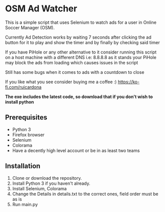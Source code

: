 # OSM Ad Watcher

This is a simple script that uses Selenium to watch ads for a user in Online Soccer Manager (OSM).

Currently Ad Detection works by waiting 7 seconds after clicking the ad button for it to play and show the timer  and by finally by checking said timer

If you have PiHole or any other alternative to it consider running this script on a host machine with a different DNS i.e: 8.8.8.8 as it stands your PiHole may block the ads from loading which causes issues in the script

Still has some bugs when it comes to ads with a countdown to close

If you like what you see consider buying me a coffee :) https://ko-fi.com/ruicardona

**The exe includes the latest code, so download that if you don't wish to install python**

## Prerequisites

- Python 3
- Firefox browser
- Selenium
- Colorama
- Have a decently high level account or be in as least two teams

## Installation

1. Clone or download the repository.
2. Install Python 3 if you haven't already.
3. Install Selenium, Colorama
4. Change the Details in details.txt to the correct ones, field order must be as is
5. Run main.py
